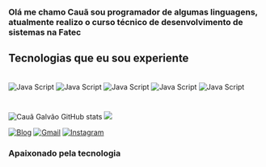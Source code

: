 
### Olá me chamo Cauã sou programador de algumas linguagens, atualmente realizo o curso técnico de desenvolvimento de sistemas na Fatec

 ## Tecnologias que eu sou experiente

<div style="display: inline_block"><br/>
<img align="center" alt = "Java Script" src="https://img.shields.io/badge/React-20232A?style=for-the-badge&logo=react&logoColor=61DAFB">
<img align="center" alt = "Java Script" src="https://img.shields.io/badge/JavaScript-F7DF1E?style=for-the-badge&logo=javascript&logoColor=black">
<img align="center" alt = "Java Script" src="https://img.shields.io/badge/Node.js-43853D?style=for-the-badge&logo=node.js&logoColor=white">
<img align="center" alt = "Java Script" src="https://img.shields.io/badge/PHP-777BB4?style=for-the-badge&logo=php&logoColor=white">
<img align="center" alt = "Java Script" src="https://img.shields.io/badge/Google_Cloud-4285F4?style=for-the-badge&logo=google-cloud&logoColor=white">
</div>

#

![Cauã  Galvão GitHub stats](https://github-readme-stats.vercel.app/api?username=cauagalvao30900&show_icons=true&theme=dracula)
![](https://github-readme-stats.vercel.app/api/top-langs/?username=cauagalvao30900&hide_progress=true&theme=dark)



[![Blog](https://img.shields.io/badge/LinkedIn-0077B5?style=for-the-badge&logo=linkedin&logoColor=white)](https://www.linkedin.com/in/cauã-galvão-690423254/)
[![Gmail](https://img.shields.io/badge/Gmail-D14836?style=for-the-badge&logo=gmail&logoColor=white)](https://mail.google.com/mail/u/2/#inbox)
[![Instagram](https://img.shields.io/badge/Instagram-E4405F?style=for-the-badge&logo=instagram&logoColor=white)](https://www.instagram.com/eugalvao._/)


### Apaixonado pela tecnologia

